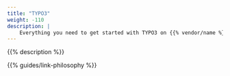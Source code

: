 ```yaml
---
title: "TYPO3"
weight: -110
description: |
    Everything you need to get started with TYPO3 on {{% vendor/name %}}.
---
```


{{% description %}}

{{% guides/link-philosophy %}}
